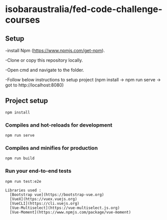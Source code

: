 # isobaraustralia/fed-code-challenge-courses
## Setup

-install Npm (https://www.npmjs.com/get-npm).

-Clone or copy this repository locally.

-Open cmd and navigate to the folder.

-Follow below instructions to setup project (npm install -> npm run serve -> got to http://localhost:8080)

## Project setup
```
npm install
```

### Compiles and hot-reloads for development
```
npm run serve
```

### Compiles and minifies for production
```
npm run build
```
### Run your end-to-end tests
```
npm run test:e2e

Libraries used :
  [Bootstrap vue](https://bootstrap-vue.org)
  [VueX](https://vuex.vuejs.org) 
  [VueCLI](https://cli.vuejs.org)
  [Vue-Multiselect](https://vue-multiselect.js.org)
  [Vue-Moment](https://www.npmjs.com/package/vue-moment)

